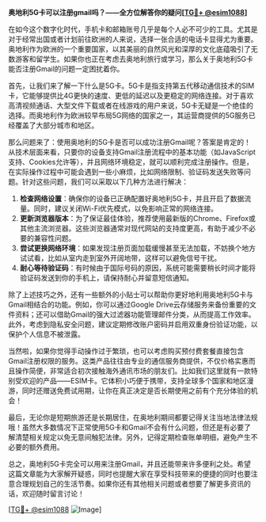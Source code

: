 **奥地利5G卡可以注册gmail吗？——全方位解答你的疑问[[TG💪+ @esim1088](https://t.me/s/esim1088)]**

在如今这个数字化时代，手机卡和邮箱账号几乎是每个人必不可少的工具。尤其是对于经常出国或者计划前往欧洲的人来说，选择一张合适的电话卡显得尤为重要。奥地利作为欧洲的一个重要国家，以其美丽的自然风光和深厚的文化底蕴吸引了无数游客和留学生。如果你也正在考虑去奥地利旅行或学习，那么关于奥地利5G卡能否注册Gmail的问题一定困扰着你。

首先，让我们来了解一下什么是5G卡。5G卡是指支持第五代移动通信技术的SIM卡，它能够提供比4G更快的速度、更低的延迟以及更稳定的网络连接。对于喜欢高清视频通话、大型文件下载或者在线游戏的用户来说，5G卡无疑是一个绝佳的选择。而奥地利作为欧洲较早布局5G网络的国家之一，其运营商提供的5G服务已经覆盖了大部分城市和地区。

那么问题来了：使用奥地利的5G卡是否可以成功注册Gmail呢？答案是肯定的！从技术层面来看，只要你的设备支持Gmail注册流程中的基本功能（如JavaScript支持、Cookies允许等），并且网络环境稳定，就可以顺利完成注册操作。但是，在实际操作过程中可能会遇到一些小麻烦，比如网络限制、验证码发送失败等问题。针对这些问题，我们可以采取以下几种方法进行解决：

1. **检查网络设置**：确保你的设备已正确配置好奥地利5G卡，并且开启了数据流量。同时，建议关闭Wi-Fi优先模式，以免影响正常的网络连接。
2. **更新浏览器版本**：为了保证最佳体验，推荐使用最新版的Chrome、Firefox或其他主流浏览器。这些浏览器通常对现代网站的支持度更高，有助于减少不必要的兼容性问题。
3. **尝试更换网络环境**：如果发现注册页面加载缓慢甚至无法加载，不妨换个地方试试看，比如从室内走到室外开阔地带，这样可以避免信号干扰。
4. **耐心等待验证码**：有时候由于国际号码的原因，系统可能需要稍长时间才能将验证码发送到你的手机上，请保持耐心并留意短信通知。

除了上述技巧之外，还有一些额外的小贴士可以帮助你更好地利用奥地利5G卡与Gmail相结合的功能。例如，你可以通过Google Drive云存储服务来备份重要的文件资料；还可以借助Gmail的强大过滤器功能管理邮件分类，从而提高工作效率。此外，考虑到隐私安全问题，建议定期修改账户密码并启用双重身份验证功能，以保护个人信息不被泄露。

当然啦，如果你觉得手动操作过于繁琐，也可以考虑购买预付费套餐直接包含Gmail注册权限的服务。这类产品往往由专业的通信服务商提供，不仅价格实惠而且操作简便，非常适合初次接触海外通讯市场的朋友们。比如我们这里就有一款特别受欢迎的产品——ESIM卡。它体积小巧便于携带，支持全球多个国家和地区漫游，同时还赠送免费试用期，让你在真正决定是否长期使用之前有个充分体验的机会！

最后，无论你是短期旅游还是长期居住，在奥地利期间都要记得关注当地法律法规哦！虽然大多数情况下正常使用5G卡和Gmail不会有什么问题，但还是有必要了解清楚相关规定以免无意间触犯法律。另外，记得定期检查账单明细，避免产生不必要的额外费用。

总之，奥地利5G卡完全可以用来注册Gmail，并且还能带来许多便利之处。希望这篇文章能为大家解开疑惑，同时也提醒大家在享受科技带来的便捷的同时也要注意合理规划自己的生活节奏。如果你还有其他相关问题或者想要了解更多资讯的话，欢迎随时留言讨论！

[[TG💪+ @esim1088](https://t.me/s/esim1088) ![Image](https://i.postimg.cc/4NQfJmqS/Snipaste-2025-05-13-00-14-12.png)]
